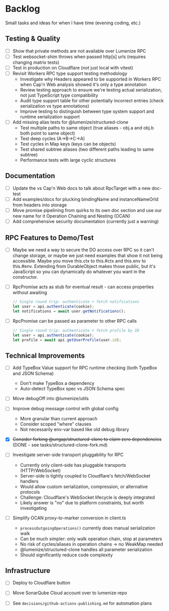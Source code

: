 # Backlog

Small tasks and ideas for when I have time (evening coding, etc.)

## Testing & Quality

- [ ] Show that private methods are not available over Lumenize RPC
- [ ] Test websocket-shim throws when passed http[s] urls (requires changing matrix tests)
- [ ] Test in production on Cloudflare (not just local with vitest)
- [ ] Revisit Workers RPC type support testing methodology
  - Investigate why Headers appeared to be supported in Workers RPC when Cap'n Web analysis showed it's only a type annotation
  - Review testing approach to ensure we're testing actual serialization, not just TypeScript type compatibility
  - Audit type support table for other potentially incorrect entries (check serialization vs type annotations)
  - Improve testing to distinguish between type system support and runtime serialization support
- [ ] Add missing alias tests for @lumenize/structured-clone
  - Test multiple paths to same object (true aliases - obj.a and obj.b both point to same object)
  - Test deep cycles (A→B→C→A)
  - Test cycles in Map keys (keys can be objects)
  - Test shared subtree aliases (two different paths leading to same subtree)
  - Performance tests with large cyclic structures

## Documentation

- [ ] Update the vs Cap'n Web docs to talk about RpcTarget with a new doc-test
- [ ] Add examples/docs for plucking bindingName and instanceNameOrId from headers into storage
- [ ] Move promise pipelining from quirks to its own doc section and use our new name for it Operation Chaining and Nesting (OCAN)
- [ ] Add comprehensive security documentation (currently just a warning)

## RPC Features to Demo/Test

- [ ] Maybe we need a way to secure the DO access over RPC so it can't change storage, or maybe we just need examples that show it not being accessible. Maybe you move this.ctx to this.#ctx and this.env to this.#env. Extending from DurableObject makes those public, but it's JavaScript so you can dynamically do whatever you want in the constructor.

- [ ] RpcPromise acts as stub for eventual result - can access properties without awaiting
  ```ts
  // Single round trip: authenticate + fetch notifications
  let user = api.authenticate(cookie);
  let notifications = await user.getNotifications();
  ```

- [ ] RpcPromise can be passed as parameter to other RPC calls
  ```ts
  // Single round trip: authenticate + fetch profile by ID
  let user = api.authenticate(cookie);
  let profile = await api.getUserProfile(user.id);
  ```

## Technical Improvements

- [ ] Add TypeBox Value support for RPC runtime checking (both TypeBox and JSON Schema)
  - Don't make TypeBox a dependency
  - Auto-detect TypeBox spec vs JSON Schema spec
  
- [ ] Move debugOff into @lumenize/utils

- [ ] Improve debug message control with global config
  - More granular than current approach
  - Consider scoped "where" clauses
  - Not necessarily env-var based like old debug library

- [x] ~~Consider forking @ungap/structured-clone to claim zero dependencies~~ (DONE - see tasks/structured-clone-fork.md)

- [ ] Investigate server-side transport pluggability for RPC
  - Currently only client-side has pluggable transports (HTTP/WebSocket)
  - Server-side is tightly coupled to Cloudflare's fetch/WebSocket handlers
  - Would allow custom serialization, compression, or alternative protocols
  - Challenge: Cloudflare's WebSocket lifecycle is deeply integrated
  - Likely answer is "no" due to platform constraints, but worth investigating

- [ ] Simplify OCAN proxy-to-marker conversion in client.ts
  - `processOutgoingOperations()` currently does manual serialization walk
  - Can be much simpler: only walk operation chain, stop at parameters
  - No risk of cycles/aliases in operation chains → no WeakMap needed
  - @lumenize/structured-clone handles all parameter serialization
  - Should significantly reduce code complexity

## Infrastructure

- [ ] Deploy to Cloudflare button
- [ ] Move SonarQube Cloud account over to lumenize repo
- [ ] See `decisions/github-actions-publishing.md` for automation plans

